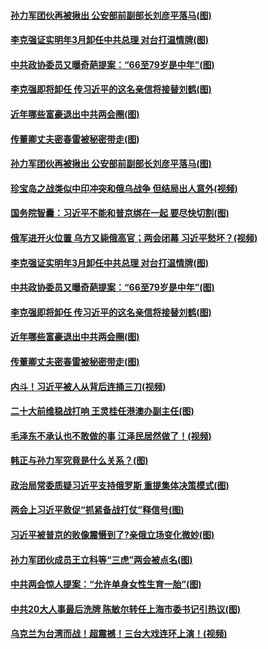 #### [孙力军团伙再被揪出 公安部前副部长刘彦平落马(图)](../pages/p2/1000333.md) 
#### [李克强证实明年3月卸任中共总理 对台打温情牌(图)](../pages/p2/1000326.md) 
#### [中共政协委员又曝奇葩提案：“66至79岁是中年”(图)](../pages/p2/1000328.md) 
#### [李克强即将卸任 传习近平的这名亲信将接替刘鹤(图)](../pages/p2/1000322.md) 
#### [近年哪些富豪退出中共两会圈(图)](../pages/p2/1000234.md) 
#### [传董卿丈夫密春雷被秘密带走(图)](../pages/p2/1000228.md) 
#### [孙力军团伙再被揪出 公安部前副部长刘彦平落马(图)](../pages/p2/1000333.md) 
#### [珍宝岛之战类似中印冲突和俄乌战争 但结局出人意外(视频)](../pages/p2/1000374.md) 
#### [国务院智囊：习近平不能和普京绑在一起 要尽快切割(图)](../pages/p2/1000353.md) 
#### [俄军进开火位置 乌方又毙俄高官；两会闭幕 习近平愁坏？(视频)](../pages/p2/1000356.md) 
#### [李克强证实明年3月卸任中共总理 对台打温情牌(图)](../pages/p2/1000326.md) 
#### [中共政协委员又曝奇葩提案：“66至79岁是中年”(图)](../pages/p2/1000328.md) 
#### [李克强即将卸任 传习近平的这名亲信将接替刘鹤(图)](../pages/p2/1000322.md) 
#### [近年哪些富豪退出中共两会圈(图)](../pages/p2/1000234.md) 
#### [传董卿丈夫密春雷被秘密带走(图)](../pages/p2/1000228.md) 
#### [内斗！习近平被人从背后连捅三刀(视频)](../pages/p2/1000260.md) 
#### [二十大前维稳战打响 王灵桂任港澳办副主任(图)](../pages/p2/1000254.md) 
#### [毛泽东不承认也不敢做的事 江泽民居然做了！(视频)](../pages/p2/1000155.md) 
#### [韩正与孙力军究竟是什么关系？(图)](../pages/p2/1000127.md) 
#### [政治局常委质疑习近平支持俄罗斯 重提集体决策模式(图)](../pages/p2/1000125.md) 
#### [两会上习近平敦促“抓紧备战打仗”释信号(图)](../pages/p2/1000060.md) 
#### [习近平被普京的败像震慑到了?亲俄立场变化微妙(图)](../pages/p2/1000043.md) 
#### [孙力军团伙成员王立科等“三虎”两会被点名(图)](../pages/p2/1000067.md) 
#### [中共两会惊人提案：“允许单身女性生育一胎”(图)](../pages/p2/1000045.md) 
#### [中共20大人事最后洗牌 陈敏尔转任上海市委书记引热议(图)](../pages/p2/1000044.md) 
#### [乌克兰为台湾而战！超震撼！三台大戏连环上演！(视频)](../pages/p2/999983.md) 
